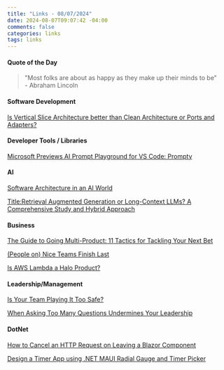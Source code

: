 ```yaml
---
title: "Links - 08/07/2024"
date: 2024-08-07T09:07:42 -04:00
comments: false
categories: links
tags: links
---
```


#### Quote of the Day

<blockquote>"Most folks are about as happy as they make up their minds to be"
<br/> - Abraham Lincoln
</blockquote>

#### Software Development
[Is Vertical Slice Architecture better than Clean Architecture or Ports and Adapters?](https://codeopinion.com/is-vertical-slice-architecture-better-than-clean-architecture-or-ports-and-adapters/)

#### Developer Tools / Libraries
[Microsoft Previews AI Prompt Playground for VS Code: Prompty](https://visualstudiomagazine.com/Articles/2024/07/30/prompty.aspx)

#### AI
[Software Architecture in an AI World](https://www.oreilly.com/radar/software-architecture-in-an-ai-world/)

[Title:Retrieval Augmented Generation or Long-Context LLMs? A Comprehensive Study and Hybrid Approach](https://arxiv.org/abs/2407.16833v1)

#### Business
[The Guide to Going Multi-Product: 11 Tactics for Tackling Your Next Bet](https://review.firstround.com/going-multi-product-11-tactics-for-tackling-your-next-bet/)

[(People on) Nice Teams Finish Last](https://staysaasy.com/leadership/2023/10/06/ambiguity.html)

[Is AWS Lambda a Halo Product?](https://architectelevator.com/cloud/lambda-is-a-halo-product/)

#### Leadership/Management
[Is Your Team Playing It Too Safe?](https://insight.kellogg.northwestern.edu/article/is-your-team-playing-it-too-safe)

[When Asking Too Many Questions Undermines Your Leadership](https://hbr.org/2024/07/when-asking-too-many-questions-undermines-your-leadership)

#### DotNet
[How to Cancel an HTTP Request on Leaving a Blazor Component](https://code-maze.com/blazor-cancel-http-request-on-leaving-a-component/)

[Design a Timer App using .NET MAUI Radial Gauge and Timer Picker](https://www.syncfusion.com/blogs/post/timer-app-maui-radialgauge-timepicker)

